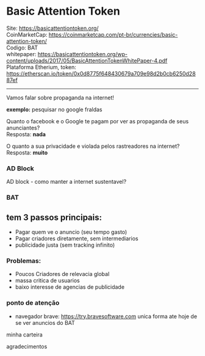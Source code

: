 # Basic Attention Token 


Site: https://basicattentiontoken.org/  
CoinMarketCap: https://coinmarketcap.com/pt-br/currencies/basic-attention-token/  
Codigo: BAT  
whitepaper: https://basicattentiontoken.org/wp-content/uploads/2017/05/BasicAttentionTokenWhitePaper-4.pdf  
Plataforma Etherium, token: https://etherscan.io/token/0x0d8775f648430679a709e98d2b0cb6250d2887ef  

---

Vamos falar sobre propaganda na internet!  

**exemplo:** pesquisar no google fraldas  

Quanto o facebook e o Google te pagam por ver as propaganda de seus anunciantes?  
Resposta: **nada**  

O quanto a sua privacidade e violada pelos rastreadores na internet?  
Resposta: **muito**  

### AD Block
AD block - como manter a internet sustentavel?  

### BAT 
## tem 3 passos principais:  
* Pagar quem ve o anuncio (seu tempo gasto)
* Pagar criadores diretamente, sem intermediarios
* publicidade justa (sem tracking infinito)

### Problemas:
* Poucos Criadores de relevacia global
* massa critica de usuarios
* baixo interesse de agencias de publicidade 

### ponto de atenção
* navegador brave: https://try.bravesoftware.com
unica forma ate hoje de se ver anuncios do BAT

minha carteira 

agradecimentos
